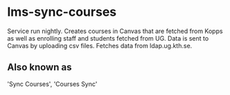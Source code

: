 # lms-sync-courses
Service run nightly. Creates courses in Canvas that are fetched from Kopps as well as enrolling staff and students fetched from UG. Data is sent to Canvas by uploading csv files. Fetches data from ldap.ug.kth.se.

## Also known as
'Sync Courses', 'Courses Sync'
